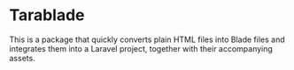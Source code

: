 # Tarablade
This is a package that quickly converts plain HTML files into Blade files and integrates them into a Laravel project, together with their accompanying assets.

